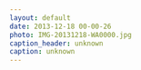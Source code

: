 ```yaml
---
layout: default
date: 2013-12-18 00-00-26
photo: IMG-20131218-WA0000.jpg
caption_header: unknown
caption: unknown
---
```

